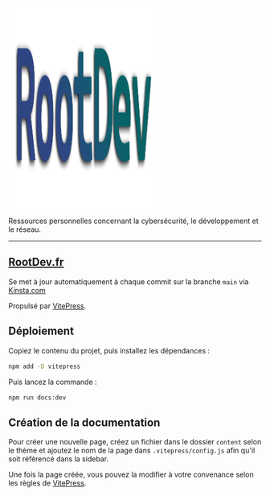 <img src="/content/public/logo-texte.png" width="300" height="400">

Ressources personnelles concernant la cybersécurité, le développement et le réseau.

<hr>

## [RootDev.fr](https://www.rootdev.fr)

Se met à jour automatiquement à chaque commit sur la branche `main` via [Kinsta.com](kinsta.com)

Propulsé par [VitePress](https://github.com/vuejs/vitepress).

## Déploiement

Copiez le contenu du projet, puis installez les dépendances :

```bash
npm add -D vitepress
```

Puis lancez la commande :

```bash
npm run docs:dev
```

## Création de la documentation

Pour créer une nouvelle page, créez un fichier dans le dossier `content` selon le thème et ajoutez le nom de la page dans `.vitepress/config.js` afin qu'il soit référencé dans la sidebar.

Une fois la page créée, vous pouvez la modifier à votre convenance selon les règles de [VitePress](https://vitepress.vuejs.org/guide/markdown.html).
